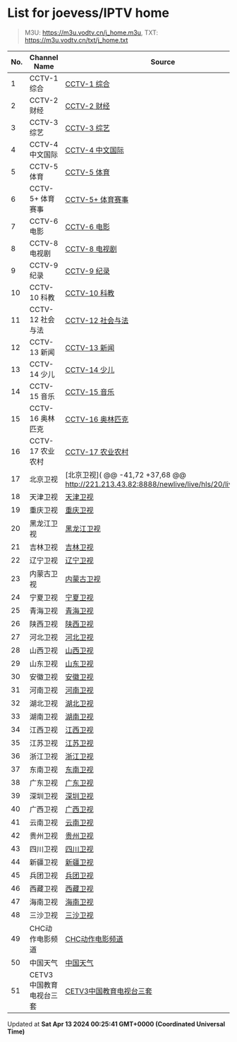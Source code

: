 # List for **joevess/IPTV home**

> M3U: <https://m3u.vodtv.cn/j_home.m3u>, TXT: <https://m3u.vodtv.cn/txt/j_home.txt>

| No.  | Channel Name | Source |
| --- | ------------ | --- |
| 1 | CCTV-1 综合 | [CCTV-1 综合](http://39.134.24.162/dbiptv.sn.chinamobile.com/PLTV/88888890/224/3221225804/index.m3u8) |
| 2 | CCTV-2 财经 | [CCTV-2 财经](http://39.134.24.162/dbiptv.sn.chinamobile.com/PLTV/88888890/224/3221226195/index.m3u8) |
| 3 | CCTV-3 综艺 | [CCTV-3 综艺](http://39.134.24.166/dbiptv.sn.chinamobile.com/PLTV/88888888/224/3221226397/1.m3u8) |
| 4 | CCTV-4 中文国际 | [CCTV-4 中文国际](http://39.134.24.162/dbiptv.sn.chinamobile.com/PLTV/88888888/224/3221226191/1.m3u8) |
| 5 | CCTV-5 体育 | [CCTV-5 体育](http://39.134.24.162/dbiptv.sn.chinamobile.com/PLTV/88888890/224/3221226395/index.m3u8) |
| 6 | CCTV-5+ 体育赛事 | [CCTV-5+ 体育赛事](http://39.134.24.161/dbiptv.sn.chinamobile.com/PLTV/88888890/224/3221225761/index.m3u8) |
| 7 | CCTV-6 电影 | [CCTV-6 电影](http://39.134.24.162/dbiptv.sn.chinamobile.com/PLTV/88888890/224/3221226393/index.m3u8) |
| 8 | CCTV-8 电视剧 | [CCTV-8 电视剧](http://39.134.24.162/dbiptv.sn.chinamobile.com/PLTV/88888888/224/3221226391/1.m3u8) |
| 9 | CCTV-9 纪录 | [CCTV-9 纪录](http://39.134.24.162/dbiptv.sn.chinamobile.com/PLTV/88888890/224/3221226197/index.m3u8) |
| 10 | CCTV-10 科教 | [CCTV-10 科教](http://39.134.24.162/dbiptv.sn.chinamobile.com/PLTV/88888888/224/3221226189/1.m3u8) |
| 11 | CCTV-12 社会与法 | [CCTV-12 社会与法](http://111.59.63.32:9901/tsfile/live/1019_1.m3u8) |
| 12 | CCTV-13 新闻 | [CCTV-13 新闻](https://live-play.cctvnews.cctv.com/cctv/merge_cctv13.m3u8) |
| 13 | CCTV-14 少儿 | [CCTV-14 少儿](http://39.134.24.166/dbiptv.sn.chinamobile.com/PLTV/88888890/224/3221226193/index.m3u8) |
| 14 | CCTV-15 音乐 | [CCTV-15 音乐](http://1.195.111.251:11190/tsfile/live/0015_1.m3u8) |
| 15 | CCTV-16 奥林匹克 | [CCTV-16 奥林匹克](http://39.134.24.162/dbiptv.sn.chinamobile.com/PLTV/88888890/224/3221226921/index.m3u8) |
| 16 | CCTV-17 农业农村 | [CCTV-17 农业农村](http://111.59.63.32:9901/tsfile/live/1023_1.m3u8) |
| 17 | 北京卫视 | [北京卫视](	@@ -41,72 +37,68 @@ http://221.213.43.82:8888/newlive/live/hls/20/live.m3u8) |
| 18 | 天津卫视 | [天津卫视](http://111.59.63.32:9901/tsfile/live/1047_1.m3u8) |
| 19 | 重庆卫视 | [重庆卫视](https://iptv.luas.edu.cn/liverespath/b14734af7f740eb61419248c57e25551a7d1093f/5d2b5d0510-0-0-105d2ca44ae2d9aab6095bbd2b23d67d/index.m3u8) |
| 20 | 黑龙江卫视 | [黑龙江卫视](http://39.134.24.161/dbiptv.sn.chinamobile.com/PLTV/88888890/224/3221225802/index.m3u8) |
| 21 | 吉林卫视 | [吉林卫视](http://111.59.63.32:9901/tsfile/live/1043_1.m3u8) |
| 22 | 辽宁卫视 | [辽宁卫视](https://iptv.luas.edu.cn/liverespath/2844a81a1ac7f57ada10433dacb258b595a3a774/8a3a2fd2cf-0-0-3d689a5c5d9fd77adfec7c402da05854/index.m3u8) |
| 23 | 内蒙古卫视 | [内蒙古卫视](http://111.59.63.32:9901/tsfile/live/1038_1.m3u8) |
| 24 | 宁夏卫视 | [宁夏卫视](http://111.59.63.32:9901/tsfile/live/1040_1.m3u8) |
| 25 | 青海卫视 | [青海卫视](http://221.2.36.34:8888/newlive/live/hls/39/live.m3u8) |
| 26 | 陕西卫视 | [陕西卫视](http://221.213.43.82:8888/newlive/live/hls/41/live.m3u8) |
| 27 | 河北卫视 | [河北卫视](http://221.213.43.82:8888/newlive/live/hls/45/live.m3u8) |
| 28 | 山西卫视 | [山西卫视](http://111.59.63.32:9901/tsfile/live/1046_1.m3u8) |
| 29 | 山东卫视 | [山东卫视](http://221.213.43.82:8888/newlive/live/hls/30/live.m3u8) |
| 30 | 安徽卫视 | [安徽卫视](http://111.59.63.32:9901/tsfile/live/1027_1.m3u8) |
| 31 | 河南卫视 | [河南卫视](http://221.213.43.82:8888/newlive/live/hls/33/live.m3u8) |
| 32 | 湖北卫视 | [湖北卫视](http://221.213.43.82:8888/newlive/live/hls/34/live.m3u8) |
| 33 | 湖南卫视 | [湖南卫视](http://111.59.63.32:9901/tsfile/live/1028_1.m3u8) |
| 34 | 江西卫视 | [江西卫视](http://221.2.36.34:8888/newlive/live/hls/48/live.m3u8) |
| 35 | 江苏卫视 | [江苏卫视](http://221.213.43.82:8888/newlive/live/hls/22/live.m3u8) |
| 36 | 浙江卫视 | [浙江卫视](http://ali-m-l.cztv.com/channels/lantian/channel01/1080p.m3u8) |
| 37 | 东南卫视 | [东南卫视](https://iptv.luas.edu.cn/liverespath/7a202b5f39c56db4ca3ca7a3dc21b073c9bc472a/17e62c2e01-0-0-70b94eb3e45746c6a9af7be4bcd47bf2/index.m3u8) |
| 38 | 广东卫视 | [广东卫视](https://iptv.luas.edu.cn/liverespath/57e80ee85ec1f4e523e1bca55f5a676abd292db8/da9447e5bb-0-0-f5f61780d2c38572372fb5aafad399f0/index.m3u8) |
| 39 | 深圳卫视 | [深圳卫视](http://39.134.24.166/dbiptv.sn.chinamobile.com/PLTV/88888890/224/3221226205/index.m3u8) |
| 40 | 广西卫视 | [广西卫视](http://111.59.63.32:9901/tsfile/live/1003_1.m3u8) |
| 41 | 云南卫视 | [云南卫视](http://tvlive.ynradio.com/live/yunnanweishi/playlist.m3u8) |
| 42 | 贵州卫视 | [贵州卫视](http://111.59.63.32:9901/tsfile/live/1036_1.m3u8) |
| 43 | 四川卫视 | [四川卫视](http://111.59.63.32:9901/tsfile/live/1029_1.m3u8) |
| 44 | 新疆卫视 | [新疆卫视](http://111.59.63.32:9901/tsfile/live/1039_1.m3u8) |
| 45 | 兵团卫视 | [兵团卫视](http://39.134.24.162/dbiptv.sn.chinamobile.com/PLTV/88888890/224/3221226214/index.m3u8) |
| 46 | 西藏卫视 | [西藏卫视](http://221.213.43.82:8888/newlive/live/hls/37/live.m3u8) |
| 47 | 海南卫视 | [海南卫视](http://39.134.24.161/dbiptv.sn.chinamobile.com/PLTV/88888890/224/3221225769/index.m3u8) |
| 48 | 三沙卫视 | [三沙卫视](https://pullsstv90080111.ssws.tv/live/SSTV20220729.m3u8) |
| 49 | CHC动作电影频道 | [CHC动作电影频道](https://iptv.luas.edu.cn/liverespath/e0096742f0c5be4c5225cf3c7ab1077177bec05f/73806b841d-0-0-49fbde5c705d9930c203f18caff64fe0/index.m3u8) |
| 50 | 中国天气 | [中国天气](http://hls.weathertv.cn/tslslive/qCFIfHB/hls/live_sd.m3u8) |
| 51 | CETV3中国教育电视台三套 | [CETV3中国教育电视台三套](https://iptv.luas.edu.cn/liverespath/3a13f3b554cd6c3764599392bb43650e4e015b87/063125215c-0-0-7677012e61c4b04f692f5f8e49d953c9/index.m3u8) |

Updated at **Sat Apr 13 2024 00:25:41 GMT+0000 (Coordinated Universal Time)**
